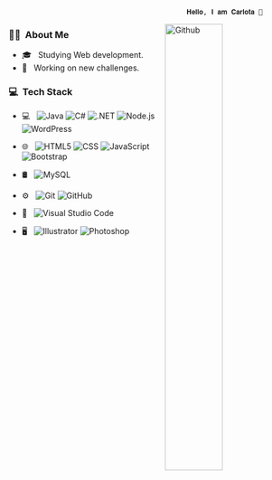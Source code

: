                                                 𝐇𝐞𝐥𝐥𝐨, 𝐈 𝐚𝐦 𝐂𝐚𝐫𝐥𝐨𝐭𝐚 👋 



<img width="45%" padding="20px" align="right" alt="Github" src="https://user-images.githubusercontent.com/74038190/241765453-85cb9521-97c0-4a65-9358-7db8099fac7f.gif"/>

<h3> 👩🏻 &nbsp;About Me </h3>

- 🎓 &nbsp; Studying Web development.
- 💼 &nbsp; Working on new challenges.

<h3> 💻 &nbsp;Tech Stack</h3>

- 💻 &nbsp;
  ![Java](https://img.shields.io/badge/-Java-333333?style=flat&logo=Java&logoColor=007396)
  ![C#](https://img.shields.io/badge/-C%23-333333?style=flat&logo=c-sharp)
  ![.NET](https://img.shields.io/badge/-.NET-333333?style=flat&logo=dot-net)
  ![Node.js](https://img.shields.io/badge/-Node.js-333333?style=flat&logo=node.js)
  ![WordPress](https://img.shields.io/badge/-WordPress-333333?style=flat&logo=wordpress)
  

- 🌐 &nbsp;
  ![HTML5](https://img.shields.io/badge/-HTML5-333333?style=flat&logo=HTML5)
  ![CSS](https://img.shields.io/badge/-CSS-333333?style=flat&logo=CSS3&logoColor=1572B6)
  ![JavaScript](https://img.shields.io/badge/-JavaScript-333333?style=flat&logo=javascript)
  ![Bootstrap](https://img.shields.io/badge/-Bootstrap-333333?style=flat&logo=bootstrap&logoColor=563D7C)
  
- 🛢 &nbsp;
  ![MySQL](https://img.shields.io/badge/-MySQL-333333?style=flat&logo=mysql)
  
- ⚙️ &nbsp;
  ![Git](https://img.shields.io/badge/-Git-333333?style=flat&logo=git)
  ![GitHub](https://img.shields.io/badge/-GitHub-333333?style=flat&logo=github)
  
- 🔧 &nbsp;
  ![Visual Studio Code](https://img.shields.io/badge/-Visual%20Studio%20Code-333333?style=flat&logo=visual-studio-code&logoColor=007ACC)
  
- 🖥 &nbsp;
  ![Illustrator](https://img.shields.io/badge/-Illustrator-333333?style=flat&logo=adobe-illustrator)
  ![Photoshop](https://img.shields.io/badge/-Photoshop-333333?style=flat&logo=adobe-photoshop)



<!--
**karloteke/karloteke** is a ✨ _special_ ✨ repository because its `README.md` (this file) appears on your GitHub profile.

Here are some ideas to get you started:

- 🔭 I’m currently working on ...
- 🌱 I’m currently learning ...
- 👯 I’m looking to collaborate on ...
- 🤔 I’m looking for help with ...
- 💬 Ask me about ...
- 📫 How to reach me: ...
- 😄 Pronouns: ...
- ⚡ Fun fact: ...
-->

